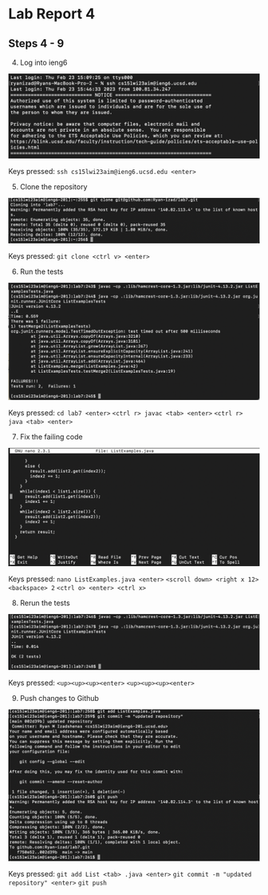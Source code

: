 # Lab Report 4

## Steps 4 - 9

4. Log into ieng6

![Image](ssh.png)

Keys pressed: 
`ssh cs15lwi23aim@ieng6.ucsd.edu <enter>`

5. Clone the repository 

![Image](clone.png)

Keys pressed: 
`git clone <ctrl v> <enter>`
  
6. Run the tests

![Image](junit1.png)

Keys pressed: 
`cd lab7 <enter>`
`<ctrl r> javac <tab> <enter>`
`<ctrl r> java <tab> <enter>`

7. Fix the failing code

![Image](nano.png)

Keys pressed:
`nano ListExamples.java <enter>`
`<scroll down> <right x 12> <backspace> 2`
`<ctrl o> <enter> <ctrl x>`

8. Rerun the tests

![Image](junit2.png)

Keys pressed: 
`<up><up><up><enter>`
`<up><up><up><enter>`

9. Push changes to Github

![Image](gitpush.png)

Keys pressed:
`git add List <tab> .java <enter>`
`git commit -m "updated repository" <enter>`
`git push`
